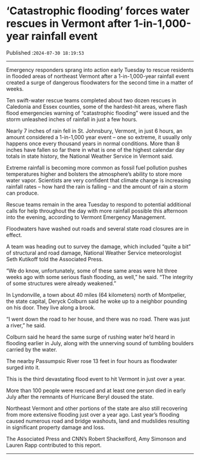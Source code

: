 # ‘Catastrophic flooding’ forces water rescues in Vermont after 1-in-1,000-year rainfall event

Published :`2024-07-30 18:19:53`

---

Emergency responders sprang into action early Tuesday to rescue residents in flooded areas of northeast Vermont after a 1-in-1,000-year rainfall event created a surge of dangerous floodwaters for the second time in a matter of weeks.

Ten swift-water rescue teams completed about two dozen rescues in Caledonia and Essex counties, some of the hardest-hit areas, where flash flood emergencies warning of “catastrophic flooding” were issued and the storm unleashed inches of rainfall in just a few hours.

Nearly 7 inches of rain fell in St. Johnsbury, Vermont, in just 6 hours, an amount considered a 1-in-1,000 year event – one so extreme, it usually only happens once every thousand years in normal conditions. More than 8 inches have fallen so far there in what is one of the highest calendar day totals in state history, the National Weather Service in Vermont said.

Extreme rainfall is becoming more common as fossil fuel pollution pushes temperatures higher and bolsters the atmosphere’s ability to store more water vapor. Scientists are very confident that climate change is increasing rainfall rates – how hard the rain is falling – and the amount of rain a storm can produce.

Rescue teams remain in the area Tuesday to respond to potential additional calls for help throughout the day with more rainfall possible this afternoon into the evening, according to Vermont Emergency Management.

Floodwaters have washed out roads and several state road closures are in effect.

A team was heading out to survey the damage, which included “quite a bit” of structural and road damage, National Weather Service meteorologist Seth Kutikoff told the Associated Press.

“We do know, unfortunately, some of these same areas were hit three weeks ago with some serious flash flooding, as well,” he said. “The integrity of some structures were already weakened.”

In Lyndonville, a town about 40 miles (64 kilometers) north of Montpelier, the state capital, Deryck Colburn said he woke up to a neighbor pounding on his door. They live along a brook.

“I went down the road to her house, and there was no road. There was just a river,” he said.

Colburn said he heard the same surge of rushing water he’d heard in flooding earlier in July, along with the unnerving sound of tumbling boulders carried by the water.

The nearby Passumpsic River rose 13 feet in four hours as floodwater surged into it.

This is the third devastating flood event to hit Vermont in just over a year.

More than 100 people were rescued and at least one person died in early July after the remnants of Hurricane Beryl doused the state.

Northeast Vermont and other portions of the state are also still recovering from more extensive flooding just over a year ago. Last year’s flooding caused numerous road and bridge washouts, land and mudslides resulting in significant property damage and loss.

The Associated Press and CNN’s Robert Shackelford, Amy Simonson and Lauren Rapp contributed to this report.

---

